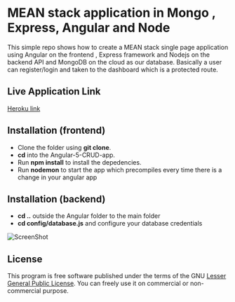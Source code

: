 #  MEAN stack application in Mongo , Express, Angular and Node

This simple repo shows how to create a MEAN stack single page 
application using Angular on the frontend , Express framework and Nodejs on the backend API and MongoDB on the cloud as our database. Basically a user can register/login and taken to the dashboard which is a protected route.

## Live Application Link
[Heroku link](https://stormy-earth-31861.herokuapp.com/)

## Installation (frontend)
* Clone the folder using **git clone**.
* **cd** into the Angular-5-CRUD-app.
* Run **npm install** to install the depedencies.
* Run **nodemon** to start the app which precompiles every time there is a change in your angular app

## Installation (backend)
* **cd ..** outside the Angular folder to the main folder
* **cd config/database.js** and configure your database credentials

![ScreenShot](https://raw.github.com/Patwan/mean-app-angular-express-node/master/screenshot.png)


## License
This program is free software published under the terms of the GNU [Lesser General Public License](http://www.gnu.org/copyleft/lesser.html).
You can freely use it on commercial or non-commercial purpose.

